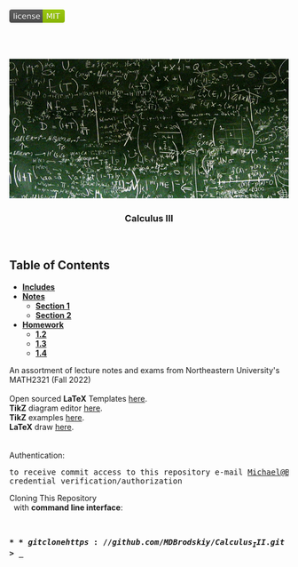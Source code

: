 <!-- PROJECT LOGO -->
<br />
<p align="left">
  <a href="https://github.com/MDBrodskiy/Calculus_III/tree/master/LICENSE">
    <img src="images/LicenseImage.svg" alt="license" width="100" height="24"></a>
</p>
<br/>
<br/>

<!-- BACKGROUND & TITLE -->
<p align="center">
  <a href="https://github.com/MDBrodskiy/Calculus_III">
    <img src="images/background.png" alt="background">
  </a>
  <h3 align="center">Calculus III</h3>
<br />
</p>

<!-- TABLE OF CONTENTS -->
## Table of Contents

* [**Includes**](https://github.com/MDBrodskiy/Calculus_III/tree/master/Notes/Includes.tex)
* [**Notes**](https://github.com/MDBrodskiy/Calculus_III/tree/master/Notes)
  * [**Section 1**](https://github.com/MDBrodskiy/Calculus_III/tree/master/Notes/Section1.pdf)
  * [**Section 2**](https://github.com/MDBrodskiy/Calculus_III/tree/master/Notes/Section2.pdf)
* [**Homework**](https://github.com/MDBrodskiy/Calculus_III/tree/master/Homework)
  * [**1.2**](https://github.com/MDBrodskiy/Calculus_III/tree/master/Homework/1-2.pdf)
  * [**1.3**](https://github.com/MDBrodskiy/Calculus_III/tree/master/Homework/1-3.pdf)
  * [**1.4**](https://github.com/MDBrodskiy/Calculus_III/tree/master/Homework/1-4.pdf)
<!--
  * [**Chapter 1**](#Notes/Chapter\ 1)
* [**Exams**](#Exams)
* [**Projects**](#Projects)
-->


An assortment of lecture notes and exams from Northeastern University's MATH2321 (Fall 2022)
<br/> <br/> 
Open sourced **LaTeX** Templates [here](https://www.latextemplates.com/).
<br/>
**TikZ** diagram editor [here](https://www.mathcha.io/editor).
<br/>
**TikZ** examples [here](https://www.texample.net/tikz/example).
<br/>
**LaTeX** draw [here](https://www.latexdraw.com/).
<br/> <br/> <br/>
Authentication:   
    <pre>to receive commit access to this repository e-mail Michael@Brodskiy.com for credential verification/authorization</pre>

Cloning This Repository
</br>&nbsp;&nbsp;with **command line interface**:
    <pre>    
    **$** git clone https://github.com/MDBrodskiy/Calculus_III.git    
    **$** **>**  **_**
    </pre>
